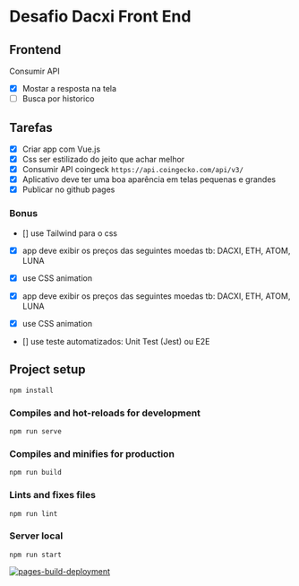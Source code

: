 # Desafio Dacxi Front End

## Frontend
Consumir API

- [x] Mostar a resposta na tela
- [ ] Busca por historico

## Tarefas

- [x] Criar app com Vue.js
- [x] Css ser estilizado do jeito que achar melhor
- [x] Consumir API coingeck `https://api.coingecko.com/api/v3/` 
- [x] Aplicativo deve ter uma boa aparência em telas pequenas e grandes
- [x] Publicar no github pages

### Bonus
- [] use Tailwind para o css
- [x] app deve exibir os preços das seguintes moedas tb: DACXI, ETH,  ATOM, LUNA
- [x] use CSS animation

- [x] app deve exibir os preços das seguintes moedas tb: DACXI, ETH,  ATOM, LUNA
- [x] use CSS animation
- [] use teste automatizados: Unit Test (Jest) ou E2E

## Project setup
```
npm install
```

### Compiles and hot-reloads for development
```
npm run serve
```

### Compiles and minifies for production
```
npm run build
```

### Lints and fixes files
```
npm run lint
```
### Server local
```
npm run start
```
[![pages-build-deployment](https://github.com/romulolessa/DacxiFrontEnd/actions/workflows/pages/pages-build-deployment/badge.svg)](https://github.com/romulolessa/DacxiFrontEnd/actions/workflows/pages/pages-build-deployment)
 
